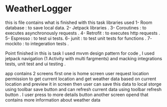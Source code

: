 # WeatherLogger
 this is file contains what is finished with this task 
libraries used 
1- Room database : to save local data.
2- Jetpack libraries .
3- Coroutines : to executes asynchronously requests .
4- Retrofit : to executes http requests .
5- Espresso : to test ui tests.
6- junit : to test unit tests for functions .
7- mockito : to integeration tests .

Point finished in this is task 
I used mvvm design pattern for code , I used jetpack navigation (1 Activity with multi fargments) and macking integrations tests,
unit test and ui testing .

app contains 2 screens first one is home screen user request location permission to get current location and get weather data 
based on current location and preview it in screen then user can save this data to local storge using toolbar save button and 
can refresh current data using toolbar refresh button . I user press to more details button another screen opend that contains 
more information about weather data
